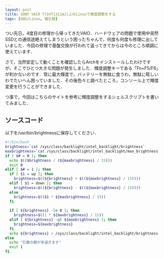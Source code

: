 ```yaml
---
layout: post
title: SONY VAIO T(SVT1311AJ)上のLinuxで輝度調整をする
tags: [GNU/Linux, 備忘録]
---
```


つい先日，4度目の修理から帰ってきたVAIO．ハードウェアの問題で使用中突然SSDとの通信途絶えてしまうという困ったちゃんで，何度も何度も修理に出していました．今回の修理で基盤交換が行われて返ってきてからは今のところ順調に使えています．

さて，当然安定して動くことを確認したらArchをインストールしたわけですが，そこでひとつ大きな問題が発生しました．輝度調整キーである「Fn+F5/F6」が利かないのです．常に最大輝度で，バッテリーを無駄に食うわ，無駄に眩しいわでたいへん困っていました．その後色々と調べたところ，コンソール上で輝度変更を行うことができました．

<!-- more -->

つ事で，今回はこちらのサイトを参考に輝度調整をするシェルスクリプトを書いてみました．

## ソースコード

以下を/usr/bin/brightnessに保存してください．

```bash
#!/bin/bash
brightness=`cat /sys/class/backlight/intel_backlight/brightness`
maxbrightness=`cat /sys/class/backlight/intel_backlight/max_brightness`
if [ $# = 0 ]; then
  echo $(($brightness / (${maxbrightness} / 15)))
  exit 0
elif [ $# = 1 ]; then
  if [ $1 = up ]; then
    brightness=$((${brightness} + $((${maxbrightness} / 15))))
  elif [ $1 = down ]; then
    brightness=$((${brightness} - $((${maxbrightness} / 15))))
  else
    brightness=$(($1 * ${maxbrightness} / 15))
  fi
 
  if [ ${brightness} -le 0 ]; then
    brightness=$((1 * ${maxbrightness} / 15))
  elif [ ${brightness} -gt ${maxbrightness} ]; then
    brightness=${maxbrightness}
  fi
  echo ${brightness} > /sys/class/backlight/intel_backlight/brightness
else
  echo "引数の数が多過ぎます"
  exit 1
fi
```
